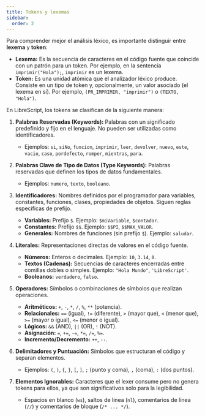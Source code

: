 ```yaml
---
title: Tokens y lexemas 
sidebar:
  order: 2
---
```

Para comprender mejor el análisis léxico, es importante distinguir entre **lexema** y **token**:

* **Lexema:** Es la secuencia de caracteres en el código fuente que coincide con un patrón para un token. Por ejemplo, en la sentencia `imprimir("Hola");`, `imprimir` es un lexema.
* **Token:** Es una unidad atómica que el analizador léxico produce. Consiste en un tipo de token y, opcionalmente, un valor asociado (el lexema en sí). Por ejemplo, `(PR_IMPRIMIR, "imprimir")` o `(TEXTO, "Hola")`.

En LibreScript, los tokens se clasifican de la siguiente manera:

1. **Palabras Reservadas (Keywords):**
    Palabras con un significado predefinido y fijo en el lenguaje. No pueden ser utilizadas como identificadores.
    * Ejemplos: `si`, `siNo`, `funcion`, `imprimir`, `leer`, `devolver`, `nuevo`, `este`, `vacio`, `caso`, `pordefecto`, `romper`, `mientras`, `para`.

2. **Palabras Clave de Tipo de Datos (Type Keywords):**
    Palabras reservadas que definen los tipos de datos fundamentales.
    * Ejemplos: `numero`, `texto`, `booleano`.

3. **Identificadores:**
    Nombres definidos por el programador para variables, constantes, funciones, clases, propiedades de objetos. Siguen reglas específicas de prefijo.
    * **Variables:** Prefijo `$`. Ejemplo: `$miVariable`, `$contador`.
    * **Constantes:** Prefijo `$$`. Ejemplo: `$$PI`, `$$MAX_VALOR`.
    * **Generales:** Nombres de funciones (sin prefijo `$`). Ejemplo: `saludar`.

4. **Literales:**
    Representaciones directas de valores en el código fuente.
    * **Números:** Enteros o decimales. Ejemplo: `10`, `3.14`, `0`.
    * **Textos (Cadenas):** Secuencias de caracteres encerradas entre comillas dobles o simples. Ejemplo: `"Hola Mundo"`, `'LibreScript'`.
    * **Booleanos:** `verdadero`, `falso`.

5. **Operadores:**
    Símbolos o combinaciones de símbolos que realizan operaciones.
    * **Aritméticos:** `+`, `-`, `*`, `/`, `%`, `**` (potencia).
    * **Relacionales:** `==` (igual), `!=` (diferente), `>` (mayor que), `<` (menor que), `>=` (mayor o igual), `<=` (menor o igual).
    * **Lógicos:** `&&` (AND), `||` (OR), `!` (NOT).
    * **Asignación:** `=`, `+=`, `-=`, `*=`, `/=`, `%=`.
    * **Incremento/Decremento:** `++`, `--`.

6. **Delimitadores y Puntuación:**
    Símbolos que estructuran el código y separan elementos.
    * Ejemplos: `(`, `)`, `{`, `}`, `[`, `]`, `;` (punto y coma), `,` (coma), `:` (dos puntos).

7. **Elementos Ignorables:**
    Caracteres que el lexer consume pero no genera tokens para ellos, ya que son significativos solo para la legibilidad.
    * Espacios en blanco (`ws`), saltos de línea (`nl`), comentarios de línea (`//`) y comentarios de bloque (`/* ... */`).
